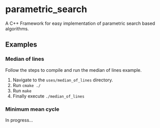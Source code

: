 # parametric_search
A C++ Framework for easy implementation of 
parametric search based algorithms.

## Examples
### Median of lines
Follow the steps to compile and run the median of lines example.
1. Navigate to the `uses/median_of_lines` directory.
2. Run `cmake ./`
3. Run `make`
4. Finally execute `./median_of_lines` 


### Minimum mean cycle
In progress...

